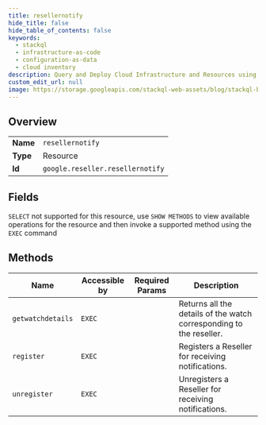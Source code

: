 ```yaml
---
title: resellernotify
hide_title: false
hide_table_of_contents: false
keywords:
  - stackql
  - infrastructure-as-code
  - configuration-as-data
  - cloud inventory
description: Query and Deploy Cloud Infrastructure and Resources using SQL
custom_edit_url: null
image: https://storage.googleapis.com/stackql-web-assets/blog/stackql-blog-post-featured-image.png
---
```

  
    

## Overview
<table><tbody>
<tr><td><b>Name</b></td><td><code>resellernotify</code></td></tr>
<tr><td><b>Type</b></td><td>Resource</td></tr>
<tr><td><b>Id</b></td><td><code>google.reseller.resellernotify</code></td></tr>
</tbody></table>

## Fields
`SELECT` not supported for this resource, use `SHOW METHODS` to view available operations for the resource and then invoke a supported method using the `EXEC` command  
## Methods
| Name | Accessible by | Required Params | Description |
| ---- | ------------- | --------------- | ----------- |
| `getwatchdetails` | `EXEC` |  | Returns all the details of the watch corresponding to the reseller. |
| `register` | `EXEC` |  | Registers a Reseller for receiving notifications. |
| `unregister` | `EXEC` |  | Unregisters a Reseller for receiving notifications. |
